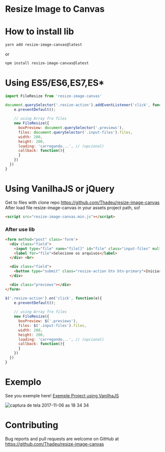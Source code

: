 # Resize Image to Canvas

# How to install lib

```bash
yarn add resize-image-canvas@latest
```

or 

```bash
npm install resize-image-canvas@latest
```

# Using ES5/ES6,ES7,ES*

```javascript
import FileResize from 'resize-image-canvas'

document.querySelector('.resize-action').addEventListener('click', function(e){
    e.preventDefault();
    
    // using Array fro files
    new FileResize({
      boxPreview: document.querySelector('.previews'), 
      files: document.querySelector('.input-files').files, 
      width: 200, 
      height: 200,
      loading: 'carregando...', // (opcional)
      callback: function(){
      }
    })
  })
}
```

# Using VanilhaJS or jQuery

Get to files with clone repo https://github.com/Thadeu/resize-image-canvas
After load file resize-image-canvas in your assets project path, so!

```html
<script src="resize-image-canvas.min.js"></script> 
```

### After use lib

```html
<form method="post" class='form'>
  <div class="field">
    <input type="file" name="file[]" id="file" class="input-files" multiple> 
    <label for="file">Selecione os arquivos</label>
  </div> <br>

  <div class="field">
    <button type="submit" class="resize-action btn btn-primary">Iniciar</button>
  </div>

  <div class="previews"></div>
</form>
```

```javascript
$('.resize-action').on('click', function(e){
    e.preventDefault();
    
    // using Array fro files
    new FileResize({
      boxPreview: $('.previews'), 
      files: $('.input-files').files, 
      width: 200, 
      height: 200,
      loading: 'carregando...', // (opcional)
      callback: function(){
      }
    })
  })
}
```

# Exemplo

See you exemple here! [Exemple Project using VanilhaJS](https://github.com/Thadeu/resize-image-to-fit)

![captura de tela 2017-11-06 as 18 34 34](https://user-images.githubusercontent.com/77889/32465128-2be43768-c321-11e7-9cd0-5ec4abedc8a2.png)

# Contributing

Bug reports and pull requests are welcome on GitHub at https://github.com/Thadeu/resize-image-canvas
